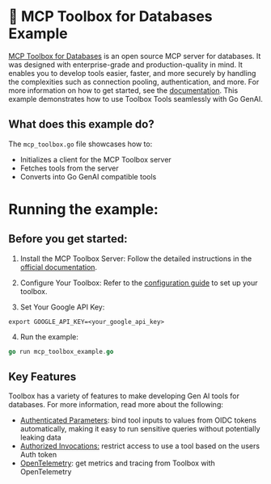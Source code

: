 # 🧰 MCP Toolbox for Databases Example

[MCP Toolbox for Databases](https://github.com/googleapis/genai-toolbox) is an open source MCP server for databases. It was designed with enterprise-grade and production-quality in mind. It enables you to develop tools easier, faster, and more securely by handling the complexities such as connection pooling, authentication, and more.
For more information on how to get started, see the [documentation](https://googleapis.github.io/genai-toolbox/getting-started/).
This example demonstrates how to use  Toolbox Tools seamlessly with Go GenAI.

## What does this example do?

The `mcp_toolbox.go` file showcases how to:

- Initializes a client for the MCP Toolbox server
- Fetches tools from the server
- Converts into Go GenAI compatible tools

# Running the example:

## Before you get started:

1. Install the MCP Toolbox Server:
  Follow the detailed instructions in the [official documentation](https://googleapis.github.io/genai-toolbox/getting-started/introduction/#installing-the-server).

2. Configure Your Toolbox:
  Refer to the [configuration guide](https://googleapis.github.io/genai-toolbox/getting-started/configure/) to set up your toolbox.

3. Set Your Google API Key:
  ```shell
  export GOOGLE_API_KEY=<your_google_api_key>
  ```

4. Run the example:
  ```go
  go run mcp_toolbox_example.go
  ```

## Key Features

Toolbox has a variety of features to make developing Gen AI tools for databases.
For more information, read more about the following:

* [Authenticated Parameters](https://googleapis.github.io/genai-toolbox/resources/tools/#authenticated-parameters): bind tool inputs to values from OIDC tokens automatically, making it easy to run sensitive queries without potentially leaking data
* [Authorized Invocations:](https://googleapis.github.io/genai-toolbox/resources/tools/#authorized-invocations) restrict access to use a tool based on the users Auth token
* [OpenTelemetry](https://googleapis.github.io/genai-toolbox/how-to/export_telemetry/): get metrics and tracing from Toolbox with OpenTelemetry